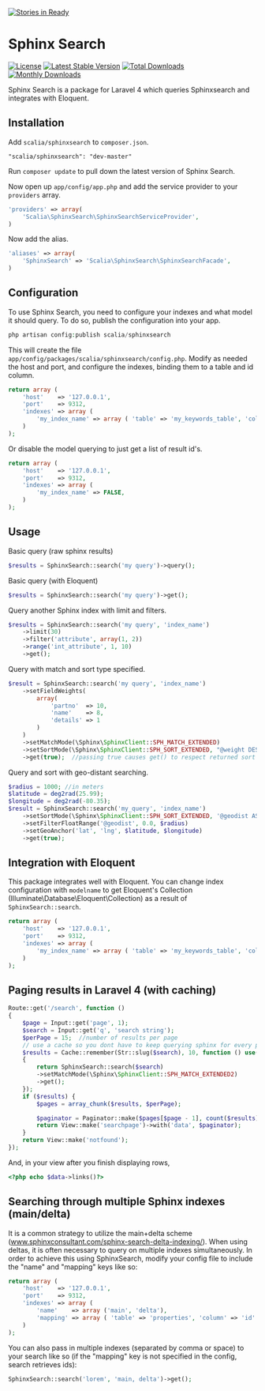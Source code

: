 [![Stories in Ready](https://badge.waffle.io/scalia/sphinxsearch.png?label=ready&title=Ready)](https://waffle.io/scalia/sphinxsearch)
# Sphinx Search
[![License](https://poser.pugx.org/scalia/sphinxsearch/license.png)](https://packagist.org/packages/scalia/sphinxsearch)
[![Latest Stable Version](https://poser.pugx.org/scalia/sphinxsearch/v/stable.png)](https://packagist.org/packages/scalia/sphinxsearch)
[![Total Downloads](https://poser.pugx.org/scalia/sphinxsearch/downloads.png)](https://packagist.org/packages/scalia/sphinxsearch)
[![Monthly Downloads](https://poser.pugx.org/scalia/sphinxsearch/d/monthly.png)](https://packagist.org/packages/scalia/sphinxsearch)

Sphinx Search is a package for Laravel 4 which queries Sphinxsearch and integrates with Eloquent.


## Installation

Add `scalia/sphinxsearch` to `composer.json`.

    "scalia/sphinxsearch": "dev-master"

Run `composer update` to pull down the latest version of Sphinx Search.

Now open up `app/config/app.php` and add the service provider to your `providers` array.
```php
'providers' => array(
	'Scalia\SphinxSearch\SphinxSearchServiceProvider',
)
```
Now add the alias.
```php
'aliases' => array(
	'SphinxSearch' => 'Scalia\SphinxSearch\SphinxSearchFacade',
)
```
## Configuration

To use Sphinx Search, you need to configure your indexes and what model it should query. To do so, publish the configuration into your app.

```php
php artisan config:publish scalia/sphinxsearch
```

This will create the file `app/config/packages/scalia/sphinxsearch/config.php`. Modify as needed the host and port, and configure the indexes, binding them to a table and id column.

```php
return array (
	'host'    => '127.0.0.1',
	'port'    => 9312,
	'indexes' => array (
		'my_index_name' => array ( 'table' => 'my_keywords_table', 'column' => 'id' ),
	)
);
```
Or disable the model querying to just get a list of result id's.
```php
return array (
	'host'    => '127.0.0.1',
	'port'    => 9312,
	'indexes' => array (
		'my_index_name' => FALSE,
	)
);
```

## Usage


Basic query (raw sphinx results)
```php
$results = SphinxSearch::search('my query')->query();
```

Basic query (with Eloquent)
```php
$results = SphinxSearch::search('my query')->get();
```

Query another Sphinx index with limit and filters.
```php
$results = SphinxSearch::search('my query', 'index_name')
	->limit(30)
	->filter('attribute', array(1, 2))
	->range('int_attribute', 1, 10)
	->get();
```

Query with match and sort type specified.
```php
$result = SphinxSearch::search('my query', 'index_name')
	->setFieldWeights(
		array(
			'partno'  => 10,
			'name'    => 8,
			'details' => 1
		)
	)
	->setMatchMode(\Sphinx\SphinxClient::SPH_MATCH_EXTENDED)
	->setSortMode(\Sphinx\SphinxClient::SPH_SORT_EXTENDED, "@weight DESC")
	->get(true);  //passing true causes get() to respect returned sort order
```
Query and sort with geo-distant searching.
```php
$radius = 1000; //in meters
$latitude = deg2rad(25.99);
$longitude = deg2rad(-80.35);
$result = SphinxSearch::search('my_query', 'index_name')
	->setSortMode(\Sphinx\SphinxClient::SPH_SORT_EXTENDED, '@geodist ASC')
	->setFilterFloatRange('@geodist', 0.0, $radius)
	->setGeoAnchor('lat', 'lng', $latitude, $longitude)
	->get(true);
```
## Integration with Eloquent

This package integrates well with Eloquent. You can change index configuration with `modelname` to get Eloquent's Collection (Illuminate\Database\Eloquent\Collection) as a result of `SphinxSearch::search`.
```php
return array (
	'host'    => '127.0.0.1',
	'port'    => 9312,
	'indexes' => array (
		'my_index_name' => array ( 'table' => 'my_keywords_table', 'column' => 'id', 'modelname' => 'Keyword' ),
	)
);
```

## Paging results in Laravel 4 (with caching)

```php
Route::get('/search', function ()
{
    $page = Input::get('page', 1);
    $search = Input::get('q', 'search string');
    $perPage = 15;  //number of results per page
    // use a cache so you dont have to keep querying sphinx for every page!
    $results = Cache::remember(Str::slug($search), 10, function () use($search)
    {
        return SphinxSearch::search($search)
        ->setMatchMode(\Sphinx\SphinxClient::SPH_MATCH_EXTENDED2)
        ->get();
    });
    if ($results) {
        $pages = array_chunk($results, $perPage);

        $paginator = Paginator::make($pages[$page - 1], count($results), $perPage);
        return View::make('searchpage')->with('data', $paginator);
    }
    return View::make('notfound');
});
```
And, in your view after you finish displaying rows,
```php
<?php echo $data->links()?>
```

## Searching through multiple Sphinx indexes (main/delta)

It is a common strategy to utilize the main+delta scheme (www.sphinxconsultant.com/sphinx-search-delta-indexing/). When using deltas, it is often necessary to query on multiple indexes simultaneously. In order to achieve this using SphinxSearch, modify your config file to include the "name" and "mapping" keys like so:

```php
return array (
	'host'    => '127.0.0.1',
	'port'    => 9312,
	'indexes' => array (
	    'name'    => array ('main', 'delta'),
	    'mapping' => array ( 'table' => 'properties', 'column' => 'id' ),
	)
);
```

You can also pass in multiple indexes (separated by comma or space) to your search like so (if the "mapping" key is not specified in the config, search retrieves ids):

```php
SphinxSearch::search('lorem', 'main, delta')->get();
```

